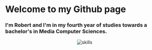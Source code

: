 # Welcome to my Github page
### I'm Robert and I'm in my fourth year of studies towards a bachelor's in Media Computer Sciences.



<p align="center">
<img src="https://i.ibb.co/Z84vz0L/Asset-5.png" alt="skills" border="0">
</p>

